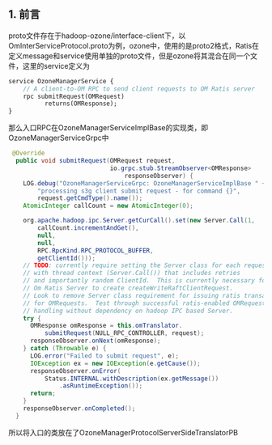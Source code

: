 ## 1. 前言

proto文件存在于hadoop-ozone/interface-client下，以OmInterServiceProtocol.proto为例，ozone中，使用的是proto2格式，Ratis在定义message和service使用单独的proto文件，但是ozone将其混合在同一个文件，这里的service定义为

```protobuf
service OzoneManagerService {
    // A client-to-OM RPC to send client requests to OM Ratis server
    rpc submitRequest(OMRequest)
          returns(OMResponse);
}
```

那么入口RPC在OzoneManagerServiceImplBase的实现类，即OzoneManagerServiceGrpc中

```java
 @Override
  public void submitRequest(OMRequest request,
                            io.grpc.stub.StreamObserver<OMResponse>
                                responseObserver) {
    LOG.debug("OzoneManagerServiceGrpc: OzoneManagerServiceImplBase " +
        "processing s3g client submit request - for command {}",
        request.getCmdType().name());
    AtomicInteger callCount = new AtomicInteger(0);

    org.apache.hadoop.ipc.Server.getCurCall().set(new Server.Call(1,
        callCount.incrementAndGet(),
        null,
        null,
        RPC.RpcKind.RPC_PROTOCOL_BUFFER,
        getClientId()));
    // TODO: currently require setting the Server class for each request
    // with thread context (Server.Call()) that includes retries
    // and importantly random ClientId.  This is currently necessary for
    // Om Ratis Server to create createWriteRaftClientRequest.
    // Look to remove Server class requirement for issuing ratis transactions
    // for OMRequests.  Test through successful ratis-enabled OMRequest
    // handling without dependency on hadoop IPC based Server.
    try {
      OMResponse omResponse = this.omTranslator.
          submitRequest(NULL_RPC_CONTROLLER, request);
      responseObserver.onNext(omResponse);
    } catch (Throwable e) {
      LOG.error("Failed to submit request", e);
      IOException ex = new IOException(e.getCause());
      responseObserver.onError(
          Status.INTERNAL.withDescription(ex.getMessage())
              .asRuntimeException());
      return;
    }
    responseObserver.onCompleted();
  }
```

所以将入口的类放在了OzoneManagerProtocolServerSideTranslatorPB

